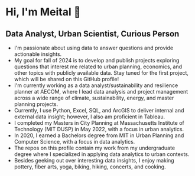 # Hi, I'm Meital 👋
## Data Analyst, Urban Scientist, Curious Person

- I'm passionate about using data to answer questions and provide actionable insights.
- My goal for fall of 2024 is to develop and publish projects exploring questions that interest me related to urban planning, economics, and other topics with publicly available data. Stay tuned for the first project, which will be shared on this GitHub profile!
- I'm currently working as a data analyst/sustainability and resilience planner at AECOM, where I lead data analysis and project management across a wide range of climate, sustainability, energy, and master planning projects.
- Currently, I use Python, Excel, SQL, and ArcGIS to deliver internal and external data insight; however, I also am proficient in Tableau.
- I completed my Masters in City Planning at Massachusetts Institute of Technology (MIT DUSP) in May 2022, with a focus in urban analytics.
- In 2020, I earned a Bachelors degree from MIT in Urban Planning and Computer Science, with a focus in data analytics.
- The repos on this profile contain my work from my undergraduate degree where I specialized in applying data analytics to urban contexts.
- Besides geeking out over interesting data insights, I enjoy making pottery, fiber arts, yoga, biking, hiking, concerts, and cooking.
<!--
**meitalhoffman/meitalhoffman** is a ✨ _special_ ✨ repository because its `README.md` (this file) appears on your GitHub profile.

Here are some ideas to get you started:

- 🔭 I’m currently working on ...
- 🌱 I’m currently learning ...
- 👯 I’m looking to collaborate on ...
- 🤔 I’m looking for help with ...
- 💬 Ask me about ...
- 📫 How to reach me: ...
- 😄 Pronouns: ...
- ⚡ Fun fact: ...
-->
